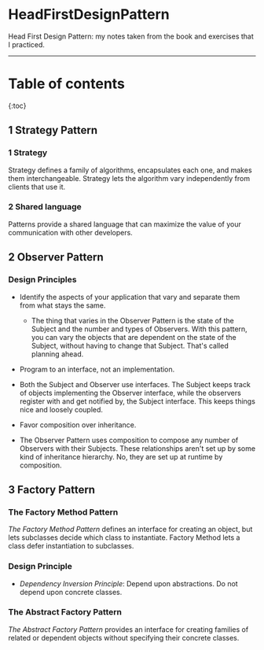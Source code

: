 # HeadFirstDesignPatternHead First Design Pattern: my notes taken from the book and exercises that I practiced.---Table of contents==========={:toc}## 1 Strategy Pattern### 1 StrategyStrategy defines a family of algorithms, encapsulates each one, and makes them interchangeable. Strategy lets the algorithm vary independently from clients that use it.### 2 Shared languagePatterns provide a shared language that can maximize the value of your communication with other developers.## 2 Observer Pattern### Design Principles* Identify the aspects of your application that vary and separate them from what stays the same.  * The thing that varies in the Observer Pattern is the state of the Subject and the number and types of Observers. With this pattern, you can vary the objects that are dependent on the state of the Subject, without having to change that Subject. That's called planning ahead.* Program to an interface, not an implementation. * Both the Subject and Observer use interfaces. The Subject keeps track of objects implementing the Observer interface, while the observers register with and get notified by, the Subject interface. This keeps things nice and loosely coupled.* Favor composition over inheritance. * The Observer Pattern uses composition to compose any number of Observers with their Subjects. These relationships aren't set up by some kind of inheritance hierarchy. No, they are set up at runtime by composition.## 3 Factory Pattern### The Factory Method Pattern*The Factory Method Pattern* defines an interface for creating an object, but lets subclasses decide which class to instantiate. Factory Method lets a class defer instantiation to subclasses.### Design Principle* *Dependency Inversion Principle*: Depend upon abstractions. Do not depend upon concrete classes.### The Abstract Factory Pattern*The Abstract Factory Pattern* provides an interface for creating families of related or dependent objects without specifying their concrete classes. 